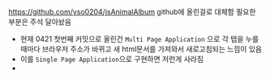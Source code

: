 https://github.com/yso0204/jsAnimalAlbum
github에 올린걸로 대체함
필요한 부분은 주석 달아놨음

- 현재 0421 첫번째 커밋으로 올린건 `Multi Page Application` 으로 각 탭을 누를 때마다 브라우저 주소가 바뀌고 새 html문서를 가져와서 새로고침되는 느낌이 있음
- 이를 `Single Page Application`으로 구현하면 저런게 사라짐
- 